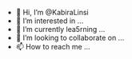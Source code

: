 - 👋 Hi, I’m @KabiraLinsi
- 👀 I’m interested in ...
- 🌱 I’m currently lea5rning ...
- 💞️ I’m looking to collaborate on ...
- 📫 How to reach me ...

<!---
KabiraLinsi/KabiraLinsi is a ✨ special ✨ repository because its `README.md` (this file) appears on your GitHub profile.
You can click the Preview link to take a look at your changes.
--->
